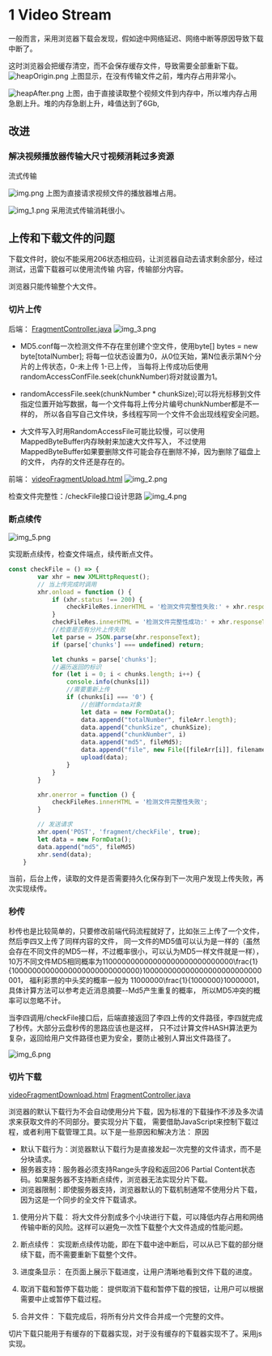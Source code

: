 # 1 Video Stream
一般而言，采用浏览器下载会发现，假如途中网络延迟、网络中断等原因导致下载中断了。

这时浏览器会把缓存清空，而不会保存缓存文件，导致需要全部重新下载。
![heapOrigin.png](src/imgs/heapOrigin.png)
上图显示，在没有传输文件之前，堆内存占用非常小。

![heapAfter.png](src/imgs/heapAfter.png)
上图，由于直接读取整个视频文件到内存中，所以堆内存占用急剧上升。堆的内存急剧上升，峰值达到了6Gb,


## 改进

### 解决视频播放器传输大尺寸视频消耗过多资源

流式传输

![img.png](img.png)
上图为直接请求视频文件的播放器堆占用。

![img_1.png](img_1.png)
采用流式传输消耗很小。


## 上传和下载文件的问题
下载文件时，貌似不能采用206状态相应码，让浏览器自动去请求剩余部分，经过测试，迅雷下载器可以使用流传输
内容，传输部分内容。

浏览器只能传输整个大文件。

### 切片上传

后端：
[FragmentController.java](src/main/java/com/song/videostream/videoUpload/FragmentController.java)
![img_3.png](img_3.png)
- MD5.conf每一次检测文件不存在里创建个空文件，使用byte[] bytes = new byte[totalNumber];
将每一位状态设置为0，从0位天始，第N位表示第N个分片的上传状态，0-未上传 1-已上传，
当每将上传成功后使用randomAccessConfFile.seek(chunkNumber)将对就设置为1。

- randomAccessFile.seek(chunkNumber * chunkSize);可以将光标移到文件指定位置开始写数据，每一个文件每将上传分片编号chunkNumber都是不一样的，
所以各自写自己文件块，多线程写同一个文件不会出现线程安全问题。

- 大文件写入时用RandomAccessFile可能比较慢，可以使用MappedByteBuffer内存映射来加速大文件写入，
不过使用MappedByteBuffer如果要删除文件可能会存在删除不掉，因为删除了磁盘上的文件，
内存的文件还是存在的。

前端：
[videoFragmentUpload.html](src/main/resources/templates/videoFragmentUpload.html)
![img_2.png](img_2.png)


检查文件完整性：/checkFile接口设计思路
![img_4.png](img_4.png)


### 断点续传
![img_5.png](img_5.png)

实现断点续传，检查文件端点，续传断点文件。
```js
const checkFile = () => {
        var xhr = new XMLHttpRequest();
        // 当上传完成时调用
        xhr.onload = function () {
            if (xhr.status !== 200) {
                checkFileRes.innerHTML = '检测文件完整性失败:' + xhr.responseText;
            }
            checkFileRes.innerHTML = '检测文件完整性成功:' + xhr.responseText;
            //检查是否有分片上传失败
            let parse = JSON.parse(xhr.responseText);
            if (parse['chunks'] === undefined) return;

            let chunks = parse['chunks'];
            //遍历返回的标识
            for (let i = 0; i < chunks.length; i++) {
                console.info(chunks[i])
                //需要重新上传
                if (chunks[i] === '0') {
                    //创建formdata对象
                    let data = new FormData();
                    data.append("totalNumber", fileArr.length);
                    data.append("chunkSize", chunkSize);
                    data.append("chunkNumber", i)
                    data.append("md5", fileMd5);
                    data.append("file", new File([fileArr[i]], filename));
                    upload(data);
                }
            }
        }

        xhr.onerror = function () {
            checkFileRes.innerHTML = '检测文件完整性失败';
        }

        // 发送请求
        xhr.open('POST', 'fragment/checkFile', true);
        let data = new FormData();
        data.append("md5", fileMd5)
        xhr.send(data);
    }
```
当前，后台上传，读取的文件是否需要持久化保存到下一次用户发现上传失败，再次实现续传。

### 秒传

秒传也是比较简单的，只要修改前端代码流程就好了，比如张三上传了一个文件，然后李四又上传了同样内容的文件，
同一文件的MD5值可以认为是一样的（虽然会存在不同文件的MD5一样，不过概率很小，可以认为MD5一样文件就是一样），
10万不同文件MD5相同概率为110000000000000000000000000000\frac{1}{10000000000000000000000000000}100000000000000000000000000001，
福利彩票的中头奖的概率一般为 11000000\frac{1}{1000000}10000001，具体计算方法可以参考走近消息摘要--Md5产生重复的概率，
所以MD5冲突的概率可以忽略不计。

当李四调用/checkFile接口后，后端直接返回了李四上传的文件路径，李四就完成了秒传。大部分云盘秒传的思路应该也是这样，
只不过计算文件HASH算法更为复杂，返回给用户文件路径也更为安全，要防止被别人算出文件路径了。


![img_6.png](img_6.png)



### 切片下载
[videoFragmentDownload.html](src/main/resources/templates/videoFragmentDownload.html)
[FragmentController.java](src%2Fmain%2Fjava%2Fcom%2Fsong%2Fvideostream%2FvideoUpload%2FFragmentController.java)

浏览器的默认下载行为不会自动使用分片下载，因为标准的下载操作不涉及多次请求来获取文件的不同部分。要实现分片下载，
需要借助JavaScript来控制下载过程，或者利用下载管理工具。以下是一些原因和解决方法：
原因
- 默认下载行为：浏览器默认下载行为是直接发起一次完整的文件请求，而不是分块请求。
- 服务器支持：服务器必须支持Range头字段和返回206 Partial Content状态码。如果服务器不支持断点续传，浏览器无法实现分片下载。
- 浏览器限制：即使服务器支持，浏览器默认的下载机制通常不使用分片下载，因为这是一个同步的全文件下载请求。

1. 使用分片下载： 将大文件分割成多个小块进行下载，可以降低内存占用和网络传输中断的风险。这样可以避免一次性下载整个大文件造成的性能问题。

2. 断点续传： 实现断点续传功能，即在下载中途中断后，可以从已下载的部分继续下载，而不需要重新下载整个文件。

3. 进度条显示： 在页面上展示下载进度，让用户清晰地看到文件下载的进度。

4. 取消下载和暂停下载功能： 提供取消下载和暂停下载的按钮，让用户可以根据需要中止或暂停下载过程。

5. 合并文件： 下载完成后，将所有分片文件合并成一个完整的文件。

切片下载只能用于有缓存的下载器实现，对于没有缓存的下载器实现不了。采用js实现。

